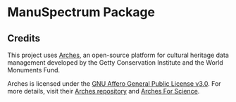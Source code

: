 # ManuSpectrum Package



## Credits

This project uses [Arches](https://www.archesproject.org/), an open-source platform for cultural heritage data management developed by the Getty Conservation Institute and the World Monuments Fund.

Arches is licensed under the [GNU Affero General Public License v3.0](https://www.gnu.org/licenses/agpl-3.0.html). For more details, visit their [Arches repository](https://github.com/archesproject/arches) and [Arches For Science](https://github.com/archesproject/arches-for-science).
